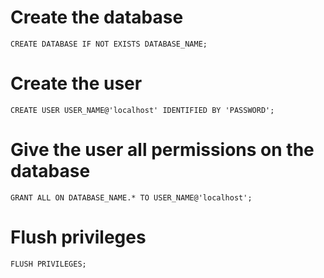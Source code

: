 # Create the database
```CREATE DATABASE IF NOT EXISTS DATABASE_NAME;```

# Create the user
```CREATE USER USER_NAME@'localhost' IDENTIFIED BY 'PASSWORD';```

# Give the user all permissions on the database
```GRANT ALL ON DATABASE_NAME.* TO USER_NAME@'localhost';```

# Flush privileges
```FLUSH PRIVILEGES;```